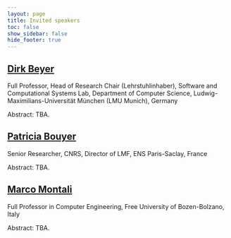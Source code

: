 ```yaml
---
layout: page
title: Invited speakers
toc: false
show_sidebar: false
hide_footer: true
---
```


## [Dirk Beyer](https://www.sosy-lab.org/people/beyer/)

Full Professor, Head of Research Chair (Lehrstuhlinhaber), Software and Computational Systems Lab, Department of Computer Science, Ludwig-Maximilians-Universität München (LMU Munich), Germany

Abstract: TBA.

## [Patricia Bouyer](https://lmf.cnrs.fr/PatriciaBouyer/)

Senior Researcher, CNRS, Director of LMF, ENS Paris-Saclay, France

Abstract: TBA.

## [Marco Montali](https://www.unibz.it/en/faculties/engineering/academic-staff/person/31326-marco-montali)

Full Professor in Computer Engineering, Free University of Bozen-Bolzano, Italy
 
Abstract: TBA.
